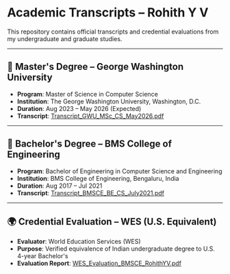# Academic Transcripts – Rohith Y V

This repository contains official transcripts and credential evaluations from my undergraduate and graduate studies.

---

## 📘 Master's Degree – George Washington University
- **Program**: Master of Science in Computer Science
- **Institution**: The George Washington University, Washington, D.C.
- **Duration**: Aug 2023 – May 2026 (Expected)
- **Transcript**: [Transcript_GWU_MSc_CS_May2026.pdf](https://github.com/rohithyv/Academic-Transcripts/blob/main/Transcript_GWU_MSCS_May2026_Unofficial%20Transcript.pdf)

---

## 📗 Bachelor's Degree – BMS College of Engineering
- **Program**: Bachelor of Engineering in Computer Science and Engineering
- **Institution**: BMS College of Engineering, Bengaluru, India
- **Duration**: Aug 2017 – Jul 2021
- **Transcript**: [Transcript_BMSCE_BE_CS_July2021.pdf](./Transcript_BMSCE_BE_CS_July2021.pdf)

---

## 🌍 Credential Evaluation – WES (U.S. Equivalent)
- **Evaluator**: World Education Services (WES)
- **Purpose**: Verified equivalence of Indian undergraduate degree to U.S. 4-year Bachelor's
- **Evaluation Report**: [WES_Evaluation_BMSCE_RohithYV.pdf](./WES_Evaluation_BMSCE_RohithYV.pdf)
